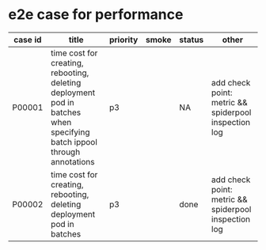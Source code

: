 # e2e case for performance

| case id | title                                                                                                                   | priority | smoke | status |                            other                     |
|---------|-------------------------------------------------------------------------------------------------------------------------|----------|-------|--------|------------------------------------------------------|
| P00001  | time cost for creating, rebooting, deleting deployment pod in batches when specifying batch ippool through annotations  | p3       |       | NA     | add check point: metric && spiderpool inspection log |
| P00002  | time cost for creating, rebooting, deleting deployment pod in batches                                                   | p3       |       | done   | add check point: metric && spiderpool inspection log |
